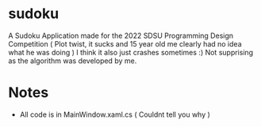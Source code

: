 # sudoku
A Sudoku Application made for the 2022 SDSU Programming Design Competition ( Plot twist, it sucks and 15 year old me clearly had no idea what he was doing ) I think it also just crashes sometimes :) Not supprising as the algorithm was developed by me.

# Notes
- All code is in MainWindow.xaml.cs ( Couldnt tell you why )
